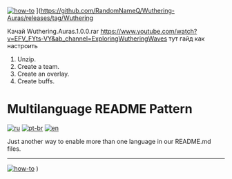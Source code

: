 
[![how-to](https://img.shields.io/badge/how--to-use-blue.svg)](https://github.com/jonatasemidio/multilanguage-readme-pattern/blob/master/STEPS.md)
](https://github.com/RandomNameQ/Wuthering-Auras/releases/tag/Wuthering

Качай Wuthering.Auras.1.0.0.rar
https://www.youtube.com/watch?v=EFV_FYts-VY&ab_channel=ExploringWutheringWaves тут гайд как настроить


1. Unzip.
2. Create a team.
3. Create an overlay.
4. Create buffs.


# Multilanguage README Pattern
[![ru](https://img.shields.io/badge/lang-en-red.svg)](https://github.com/RandomNameQ/Wuthering-Auras/blob/master/README.md)
[![pt-br](https://img.shields.io/badge/lang-pt--br-green.svg)](https://github.com/jonatasemidio/multilanguage-readme-pattern/blob/master/README.pt-br.md)
[![en](https://img.shields.io/badge/lang-en-red.svg)](https://github.com/RandomNameQ/Wuthering-Auras/blob/master/README.en.md)



Just another way to enable more than one language in our README.md files.

---
[![how-to](https://img.shields.io/badge/how--to-use-blue.svg)](https://github.com/jonatasemidio/multilanguage-readme-pattern/blob/master/STEPS.md)
)
